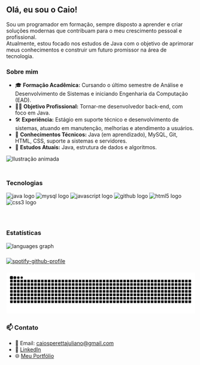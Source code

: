 <h2 align="left">Olá, eu sou o Caio!</h2>

<p align="left">
Sou um programador em formação, sempre disposto a aprender e criar soluções modernas que contribuam para o meu crescimento pessoal e profissional.<br>
Atualmente, estou focado nos estudos de Java com o objetivo de aprimorar meus conhecimentos e construir um futuro promissor na área de tecnologia.
</p>

<h3 align="left">Sobre mim</h3>

<ul align="left">
  <li>🎓 <strong>Formação Acadêmica:</strong> Cursando o último semestre de Análise e Desenvolvimento de Sistemas e iniciando Engenharia da Computação (EAD).</li>
  <li>👨‍💻 <strong>Objetivo Profissional:</strong> Tornar-me desenvolvedor back-end, com foco em Java.</li>
  <li>🛠 <strong>Experiência:</strong> Estágio em suporte técnico e desenvolvimento de sistemas, atuando em manutenção, melhorias e atendimento a usuários.</li>
  <li>💾 <strong>Conhecimentos Técnicos:</strong> Java (em aprendizado), MySQL, Git, HTML, CSS, suporte a sistemas e servidores.</li>
  <li>🧠 <strong>Estudos Atuais:</strong> Java, estrutura de dados e algoritmos.</li>
</ul>

<div align="left">
  <img height="200" src="https://i.imgur.com/WStgtGR.jpeg" alt="Ilustração animada" />
</div>

###

<div align="left" style="display: flex; gap: 40px; flex-wrap: wrap;">

  <!-- Tecnologias -->
  <div>
    <h3 align="left">Tecnologias</h3>
    <img src="https://cdn.jsdelivr.net/gh/devicons/devicon/icons/java/java-original.svg" height="40" alt="java logo" title ="Java"/>
    <img src="https://cdn.jsdelivr.net/gh/devicons/devicon/icons/mysql/mysql-original.svg" height="40" alt="mysql logo" title = "MYSQL" />
    <img src="https://cdn.jsdelivr.net/gh/devicons/devicon/icons/javascript/javascript-original.svg" height="40" alt="javascript logo" title = "JS" />
    <img src="https://cdn.jsdelivr.net/gh/devicons/devicon/icons/github/github-original.svg" height="40" alt="github logo" title = "Github" />
    <img src="https://cdn.jsdelivr.net/gh/devicons/devicon/icons/html5/html5-original.svg" height="40" alt="html5 logo" title = "HTML5"/>
    <img src="https://cdn.jsdelivr.net/gh/devicons/devicon/icons/css3/css3-original.svg" height="40" alt="css3 logo" title = "CSS3"/>
  </div>

  <!-- GitHub Stats -->
  <div>
    <h3 align="left">Estatísticas</h3>
    <img src="https://github-readme-stats.vercel.app/api/top-langs?username=caiosperetta&locale=en&hide_title=false&layout=compact&card_width=320&langs_count=5&theme=dracula&hide_border=false&order=2" height="150" alt="languages graph" />
  </div>

</div>

###

[![spotify-github-profile](https://spotify-github-profile.kittinanx.com/api/view?uid=gfqa6h2zuo1vynp0tmx8gcnaf&cover_image=true&theme=novatorem&show_offline=false&background_color=121212&interchange=false&bar_color=53b14f&bar_color_cover=false)](https://github.com/kittinan/spotify-github-profile)

###

<picture>
  <source media="(prefers-color-scheme: dark)" srcset="https://raw.githubusercontent.com/caiosperetta/caiosperetta/output/pacman-contribution-graph-dark.svg">
  <source media="(prefers-color-scheme: light)" srcset="https://raw.githubusercontent.com/caiosperetta/caiosperetta/output/pacman-contribution-graph.svg">
  <img alt="pacman contribution graph" src="https://raw.githubusercontent.com/caiosperetta/caiosperetta/output/pacman-contribution-graph.svg" />
</picture>

###

### 📫 Contato

- 📧 Email: caiosperettajuliano@gmail.com  
- 💼 [LinkedIn](https://linkedin.com/in/seu-usuario)  
- 🌐 [Meu Portfólio](https://caiosperetta.github.io/portfolio/)

